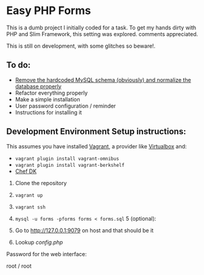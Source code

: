 # Easy PHP Forms

This is a dumb project I initially coded for a task.
To get my hands dirty with PHP and Slim Framework, this setting was explored.
comments appreciated.

This is still on development, with some glitches so beware!.

## To do:

- [Remove the hardcoded MySQL schema (obviously) and normalize the database properly](https://github.com/alfonsoperez/easy-php-forms/issues/1)
- Refactor everything properly
- Make a simple installation 
- User password configuration / reminder
- Instructions for installing it


## Development Environment Setup instructions:

This assumes you have installed [Vagrant](http://www.vagrantup.com), a provider like [Virtualbox](http://www.virtualbox.org) and:

 - `vagrant plugin install vagrant-omnibus`
 - `vagrant plugin install vagrant-berkshelf`
 - [Chef DK](https://downloads.chef.io/chef-dk/)

1. Clone the repository
2. `vagrant up`
3. `vagrant ssh`
4. `mysql -u forms -pforms forms < forms.sql`
5 (optional): 
5. Go to http://127.0.0.1:9079 on host and that should be it

6. Lookup *config.php*

Password for the web interface: 

root / root